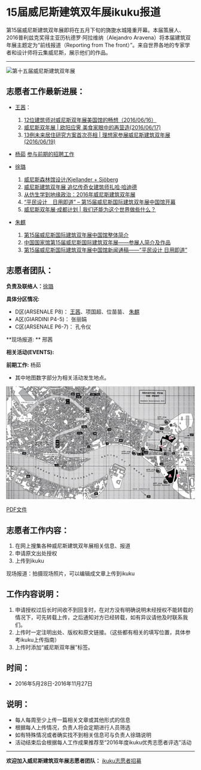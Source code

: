 # 15届威尼斯建筑双年展ikuku报道

第15届威尼斯建筑双年展即将在五月下旬的旖旎水城隆重开幕。本届策展人、2016普利兹克奖得主亚历杭德罗·阿拉维纳（Alejandro Aravena）将本届建筑双年展主题定为“前线报道（Reporting from The front）”。来自世界各地的专家学者和设计师将云集威尼斯，展示他们的作品。
***
![第十五届威尼斯建筑双年展](http://www.ikuku.cn/wp-content/uploads/user/u1497/POST/p258515/1464577198735603-250x200.jpg)



## 志愿者工作最新进展：
* [王茜](http://www.ikuku.cn/user/30537)： 
  1. [12位建筑师对威尼斯双年展美国馆的畅想（2016/06/16）](http://www.ikuku.cn/post/115268)  
  2. [威尼斯双年展 | 欧阳应霁 美食家眼中的再营造(2016/06/17)](http://www.ikuku.cn/article/weinisishuangnianzhanouyangyingmeishijiayanzhongdezaiyingzao)
  3. [13例未来居住研究方案首次亮相 | 理想家参展威尼斯建筑双年展(2016/06/19)](http://www.ikuku.cn/post/115497)  

* [杨茹](http://www.ikuku.cn/user/13836) [参与前期的招聘工作](http://www.ikuku.cn/activity/ikuku-cnzhiyuanzhezaixingdongeeee2016nianweinisijianzhushuangnianzhan)     

* [徐璐](http://www.ikuku.cn/user/36781)   
  1. [威尼斯森林馆设计/Kjellander + Sjöberg](http://www.ikuku.cn/article/weinisisenlinguanshejikjellandersjeeberg)  
  1. [威尼斯建筑双年展 追忆传奇女建筑师扎哈·哈迪德](http://www.ikuku.cn/article/weinisijianzhushuangnianzhanzhuiyichuanqinvjianzhushizhahaeehadide)    
  1. [从仿生学到地缘政治：2016年威尼斯建筑双年展](http://www.ikuku.cn/article/congfangshengxue-daodiyuan-zhengzhi)  
  1. [“平民设计　日用即道” – 第15届威尼斯国际建筑双年展中国馆开幕](http://www.ikuku.cn/article/pingmin-sheji-riyong-jidao)   
  1. [威尼斯双年展·成都计划 | 我们还能为这个世界做些什么？](http://www.ikuku.cn/article/weinisishuangnianzhaneechengdujihuawomenhuannengweizhegeshijiezuoxieshime)   
    
* [朱麒](http://www.ikuku.cn/name/11125)     
  1. [第15届威尼斯国际建筑双年展中国馆整体简介](http://www.ikuku.cn/article/di15jieweinisiguojijianzhushuangnianzhanzhongguoguanzhengtijianjie)  
  1. [中国国家馆第15届威尼斯国际建筑双年展——参展人简介及作品](http://www.ikuku.cn/article/zhongguoguojiaguandi15jieweinisiguojijianzhushuangnianzhaneeeecanzhanrenjianjiejizuopin)   
  1. [第15届威尼斯国际建筑双年展中国馆新闻通稿——“平民设计 日用即道”](http://www.ikuku.cn/article/di15jieweinisiguojijianzhushuangnianzhanzhongguoguanxinwentonggaoeeeepingminshejiriyongjidao)   
  

## 志愿者团队：

**负责及联络人：**[徐璐](http://www.ikuku.cn/user/36781) 


**具体分区情况:**


* D区(ARSENALE P8)： [王茜](http://www.ikuku.cn/user/30537)、项国超、位苗苗、 [朱麒](http://www.ikuku.cn/name/11125)   
* A区(GIARDINI P4-5)： 张丽娟  
* C区(ARSENALE P6-7)： 孔令仪  


**现场报道: ** 邢茜


**相关活动(EVENTS):**     
    

**前期工作:** 杨茹      


* 其中地图数字部分为相关活动发生地点。


![map](images/vmap1.jpg)

[PDF文件](15mia.pdf)

## 志愿者工作内容：
1. 在网上搜集各种威尼斯建筑双年展相关信息、报道
2. 申请原文出处授权
3. 上传到ikuku

现场报道：拍摄现场照片，可以编辑成文章上传到ikuku

## 工作内容说明：
1. 申请授权过后长时间收不到回复时，在对方没有明确说明未经授权不能转载的情况下，可先转载上传，之后通知对方已经转载，如有异议请他及时联系我们。
2. 上传时一定注明出处、版权和原文链接。（这些都有相关的填写位置，具体参考ikuku上传指南）
3. 上传时添加“威尼斯双年展”标签。

## 时间：
* 2016年5月28日-2016年11月27日

## 说明：
* 每人每周至少上传一篇相关文章或其他形式的信息
* 根据每人上传情况，负责人将会定期进行人员筛选
* 如有特殊情况或者确实找不到相关信息可与负责人徐璐说明
* 活动结束后会根据每人工作成果推荐至“2016年度ikuku优秀志愿者评选”活动




----


**欢迎加入威尼斯建筑双年展志愿者团队：** [ikuku志愿者招募](http://www.ikuku.cn/activity/ikuku-cnzhiyuanzhezaixingdongeeee2016nianweinisijianzhushuangnianzhan)